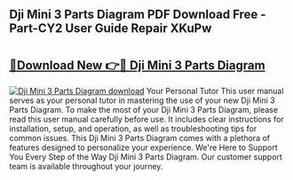 ## Dji Mini 3 Parts Diagram PDF Download Free - Part-CY2 User Guide Repair XKuPw

# <h2><a href="http://dfj3r1e.blite.top/?on=Dji+Mini+3+Parts+Diagram">🔗Download New 👉🔴 Dji Mini 3 Parts Diagram</a></h2>

[![Dji Mini 3 Parts Diagram download](https://i.imgur.com/lujVjoI.png)](http://dfj3r1e.blite.top/?on=Dji+Mini+3+Parts+Diagram)
Your Personal Tutor This user manual serves as your personal tutor in mastering the use of your new Dji Mini 3 Parts Diagram. To make the most of your Dji Mini 3 Parts Diagram, please read this user manual carefully before use. It includes clear instructions for installation, setup, and operation, as well as troubleshooting tips for common issues. This Dji Mini 3 Parts Diagram comes with a plethora of features designed to personalize your experience. We're Here to Support You Every Step of the Way Dji Mini 3 Parts Diagram. Our customer support team is available throughout your journey.
